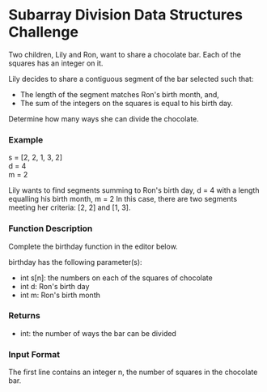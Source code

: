 # Subarray Division Data Structures Challenge

Two children, Lily and Ron, want to share a chocolate bar. Each of the squares has an integer on it.

Lily decides to share a contiguous segment of the bar selected such that:

* The length of the segment matches Ron's birth month, and,
* The sum of the integers on the squares is equal to his birth day.

Determine how many ways she can divide the chocolate.

### Example

s = [2, 2, 1, 3, 2]\
d = 4\
m = 2

Lily wants to find segments summing to Ron's birth day, d = 4 with a length equalling his birth month, m = 2 In this case, there are two segments meeting her criteria: [2, 2] and [1, 3].

### Function Description

Complete the birthday function in the editor below.

birthday has the following parameter(s):

* int s[n]: the numbers on each of the squares of chocolate
* int d: Ron's birth day
* int m: Ron's birth month

### Returns

* int: the number of ways the bar can be divided

### Input Format

The first line contains an integer n, the number of squares in the chocolate bar.

